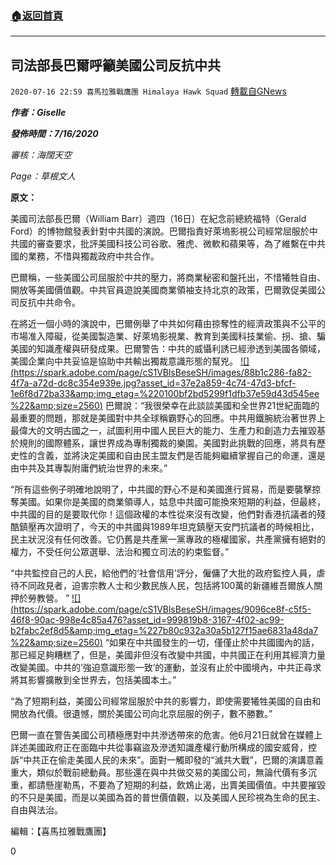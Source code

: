 ###  [:house:返回首頁](https://github.com/ourhimalayas/txt)
---

## 司法部長巴爾呼籲美國公司反抗中共
`2020-07-16 22:59 喜馬拉雅戰鷹團 Himalaya Hawk Squad` [轉載自GNews](https://gnews.org/zh-hant/267193/)

***作者：Giselle***

***發佈時間：7/16/2020***

*審核：海闊天空*

*Page：草根文人*

**原文：**

美國司法部長巴爾（William Barr）週四（16日）在紀念前總統福特（Gerald Ford）的博物館發表針對中共國的演說。巴爾指責好萊塢影視公司經常屈服於中共國的審查要求，批評美國科技公司谷歌、雅虎、微軟和蘋果等，為了維繫在中共國的業務，不惜與獨裁政府中共合作。

巴爾稱，一些美國公司屈服於中共的壓力，將商業秘密和盤托出，不惜犧牲自由、開放等美國價值觀。中共官員遊說美國商業領袖支持北京的政策，巴爾敦促美國公司反抗中共命令。

在將近一個小時的演說中，巴爾例舉了中共如何藉由掠奪性的經濟政策與不公平的市場准入障礙，從美國製造業、好萊塢影視業、教育到美國科技業偷、拐、搶、騙美國的知識產權與研發成果。巴爾警告：中共的威懾利誘已經滲透到美國各領域，美國企業向中共妥協是協助中共輸出獨裁意識形態的幫兇。
[!\[\](https://spark.adobe.com/page/cS1VBlsBeseSH/images/88b1c286-fa82-4f7a-a72d-dc8c354e939e.jpg?asset_id=37e2a859-4c74-47d3-bfcf-1e6f8d72ba33&amp;img_etag=%220100bf2bd5299f1dfb37e59d43d545ee%22&amp;size=2560)](https://spark.adobe.com/page/cS1VBlsBeseSH/images/88b1c286-fa82-4f7a-a72d-dc8c354e939e.jpg?asset_id=37e2a859-4c74-47d3-bfcf-1e6f8d72ba33&amp;img_etag=%220100bf2bd5299f1dfb37e59d43d545ee%22&amp;size=1024)
巴爾說：“我很榮幸在此談談美國和全世界21世紀面臨的最重要的問題，那就是美國對中共全球稱霸野心的回應。中共用鐵腕統治著世界上最偉大的文明古國之一，試圖利用中國人民巨大的能力、生產力和創造力去摧毀基於規則的國際體系，讓世界成為專制獨裁的樂園。美國對此挑戰的回應，將具有歷史性的含義，並將決定美國和自由民主盟友們是否能夠繼續掌握自己的命運，還是由中共及其專製附庸們統治世界的未來。”

“所有這些例子明確地說明了，中共國的野心不是和美國進行貿易，而是要襲擊掠奪美國。如果你是美國的商業領導人，姑息中共國可能換來短期的利益，但最終，中共國的目的是要取代你！這個政權的本性從來沒有改變，他們對香港抗議者的殘酷鎮壓再次證明了，今天的中共國與1989年坦克鎮壓天安門抗議者的時候相比，民主狀況沒有任何改善。它仍舊是共產黨一黨專政的極權國家，共產黨擁有絕對的權力，不受任何公眾選舉、法治和獨立司法的約束監督。”

“中共監控自己的人民，給他們的’社會信用’評分，僱傭了大批的政府監控人員，虐待不同政見者，迫害宗教人士和少數民族人民，包括將100萬的新疆維吾爾族人關押於勞教營。 ”
[!\[\](https://spark.adobe.com/page/cS1VBlsBeseSH/images/9096ce8f-c5f5-46f8-90ac-998e4c85a476?asset_id=999819b8-3167-4f02-ac99-b2fabc2ef8d5&amp;img_etag=%227b80c932a30a5b127f15ae6831a48da7%22&amp;size=2560)](https://spark.adobe.com/page/cS1VBlsBeseSH/images/9096ce8f-c5f5-46f8-90ac-998e4c85a476?asset_id=999819b8-3167-4f02-ac99-b2fabc2ef8d5&amp;img_etag=%227b80c932a30a5b127f15ae6831a48da7%22&amp;size=1024)
“如果在中共國發生的一切，僅僅止於中共國國內的話，那已經足夠糟糕了，但是，美國非但沒有改變中共國，中共國正在利用其經濟力量改變美國。中共的’強迫意識形態一致’的運動，並沒有止於中國境內，中共正尋求將其影響擴散到全世界去，包括美國本土。”

“為了短期利益，美國公司經常屈服於中共的影響力，即使需要犧牲美國的自由和開放為代價。很遺憾，關於美國公司向北京屈服的例子，數不勝數。”

巴爾一直在警告美國公司積極應對中共滲透帶來的危害。他6月21日就曾在媒體上詳述美國政府正在面臨中共從事竊盜及滲透知識產權行動所構成的國安威脅，控訴“中共正在偷走美國人民的未來”。面對一觸即發的“滅共大戰”，巴爾的演講意義重大，類似於戰前總動員。那些還在與中共做交易的美國公司，無論代價有多沉重，都請懸崖勒馬，不要為了短期的利益，飲鴆止渴，出賣美國價值。中共要摧毀的不只是美國，而是以美國為首的普世價值觀，以及美國人民珍視為生命的民主、自由與法治。

編輯：【喜馬拉雅戰鷹團】

0
